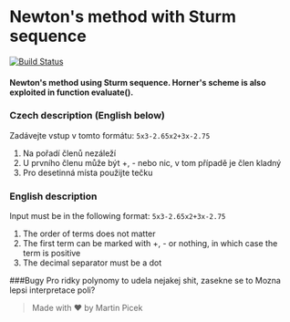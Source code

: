 Newton's method with Sturm sequence
===
[![Build Status](https://travis-ci.org/mpicek/Newton-s-method-with-Sturm-sequence.svg?branch=master)](https://travis-ci.org/mpicek/Newton-s-method-with-Sturm-sequence)

#### Newton's method using Sturm sequence. Horner's scheme is also exploited in function evaluate().


### Czech description (English below)
Zadávejte vstup v tomto formátu:
`5x3-2.65x2+3x-2.75`

1) Na pořadí členů nezáleží
2) U prvního členu může být +, - nebo nic, v tom případě je člen kladný
3) Pro desetinná místa použijte tečku

### English description
Input must be in the following format:
`5x3-2.65x2+3x-2.75`

1) The order of terms does not matter
2) The first term can be marked with +, - or nothing, in which case the term
is positive
3) The decimal separator must be a dot

###Bugy
Pro ridky polynomy to udela nejakej shit, zasekne se to
Mozna lepsi interpretace poli?

> Made with :heart: by Martin Picek
